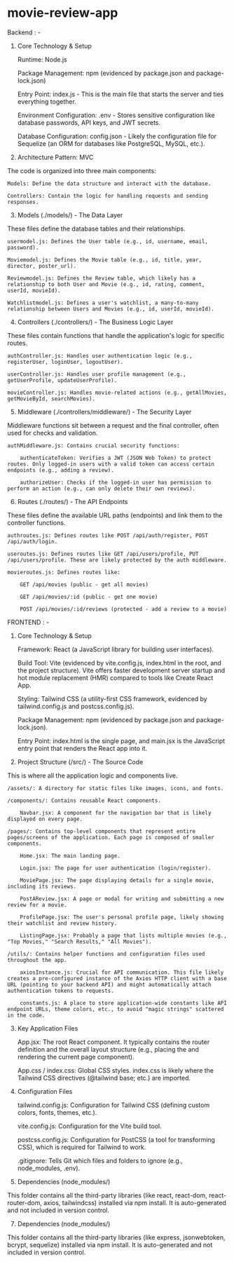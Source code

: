 # movie-review-app

Backend : -

1. Core Technology & Setup

    Runtime: Node.js

    Package Management: npm (evidenced by package.json and package-lock.json)

    Entry Point: index.js - This is the main file that starts the server and ties everything together.

    Environment Configuration: .env - Stores sensitive configuration like database passwords, API keys, and JWT secrets.

    Database Configuration: config.json - Likely the configuration file for Sequelize (an ORM for databases like PostgreSQL, MySQL, etc.).

2. Architecture Pattern: MVC

The code is organized into three main components:

    Models: Define the data structure and interact with the database.

    Controllers: Contain the logic for handling requests and sending responses.

3. Models (./models/) - The Data Layer

These files define the database tables and their relationships.

    usermodel.js: Defines the User table (e.g., id, username, email, password).

    Moviemodel.js: Defines the Movie table (e.g., id, title, year, director, poster_url).

    Reviewmodel.js: Defines the Review table, which likely has a relationship to both User and Movie (e.g., id, rating, comment, userId, movieId).

    Watchlistmodel.js: Defines a user's watchlist, a many-to-many relationship between Users and Movies (e.g., id, userId, movieId).

4. Controllers (./controllers/) - The Business Logic Layer

These files contain functions that handle the application's logic for specific routes.

    authController.js: Handles user authentication logic (e.g., registerUser, loginUser, logoutUser).

    userController.js: Handles user profile management (e.g., getUserProfile, updateUserProfile).

    movieController.js: Handles movie-related actions (e.g., getAllMovies, getMovieById, searchMovies).

5. Middleware (./controllers/middleware/) - The Security Layer

Middleware functions sit between a request and the final controller, often used for checks and validation.

    authMiddleware.js: Contains crucial security functions:

        authenticateToken: Verifies a JWT (JSON Web Token) to protect routes. Only logged-in users with a valid token can access certain endpoints (e.g., adding a review).

        authorizeUser: Checks if the logged-in user has permission to perform an action (e.g., can only delete their own reviews).

6. Routes (./routes/) - The API Endpoints

These files define the available URL paths (endpoints) and link them to the controller functions.

    authroutes.js: Defines routes like POST /api/auth/register, POST /api/auth/login.

    useroutes.js: Defines routes like GET /api/users/profile, PUT /api/users/profile. These are likely protected by the auth middleware.

    movieroutes.js: Defines routes like:

        GET /api/movies (public - get all movies)

        GET /api/movies/:id (public - get one movie)

        POST /api/movies/:id/reviews (protected - add a review to a movie)





FRONTEND : -


1. Core Technology & Setup

    Framework: React (a JavaScript library for building user interfaces).

    Build Tool: Vite (evidenced by vite.config.js, index.html in the root, and the project structure). Vite offers faster development server startup and hot module replacement (HMR) compared to tools like Create React App.

    Styling: Tailwind CSS (a utility-first CSS framework, evidenced by tailwind.config.js and postcss.config.js).

    Package Management: npm (evidenced by package.json and package-lock.json).

    Entry Point: index.html is the single page, and main.jsx is the JavaScript entry point that renders the React app into it.

2. Project Structure (/src/) - The Source Code

This is where all the application logic and components live.

    /assets/: A directory for static files like images, icons, and fonts.

    /components/: Contains reusable React components.

        Navbar.jsx: A component for the navigation bar that is likely displayed on every page.

    /pages/: Contains top-level components that represent entire pages/screens of the application. Each page is composed of smaller components.

        Home.jsx: The main landing page.

        Login.jsx: The page for user authentication (login/register).

        MoviePage.jsx: The page displaying details for a single movie, including its reviews.

        PostAReview.jsx: A page or modal for writing and submitting a new review for a movie.

        ProfilePage.jsx: The user's personal profile page, likely showing their watchlist and review history.

        ListingPage.jsx: Probably a page that lists multiple movies (e.g., "Top Movies," "Search Results," "All Movies").

    /utils/: Contains helper functions and configuration files used throughout the app.

        axiosInstance.js: Crucial for API communication. This file likely creates a pre-configured instance of the Axios HTTP client with a base URL (pointing to your backend API) and might automatically attach authentication tokens to requests.

        constants.js: A place to store application-wide constants like API endpoint URLs, theme colors, etc., to avoid "magic strings" scattered in the code.

3. Key Application Files

    App.jsx: The root React component. It typically contains the router definition and the overall layout structure (e.g., placing the <Navbar /> and rendering the current page component).

    App.css / index.css: Global CSS styles. index.css is likely where the Tailwind CSS directives (@tailwind base; etc.) are imported.

4. Configuration Files

    tailwind.config.js: Configuration for Tailwind CSS (defining custom colors, fonts, themes, etc.).

    vite.config.js: Configuration for the Vite build tool.

    postcss.config.js: Configuration for PostCSS (a tool for transforming CSS), which is required for Tailwind to work.

    .gitignore: Tells Git which files and folders to ignore (e.g., node_modules, .env).

5. Dependencies (node_modules/)

This folder contains all the third-party libraries (like react, react-dom, react-router-dom, axios, tailwindcss) installed via npm install. It is auto-generated and not included in version control.

7. Dependencies (node_modules/)

This folder contains all the third-party libraries (like express, jsonwebtoken, bcrypt, sequelize) installed via npm install. It is auto-generated and not included in version control.
